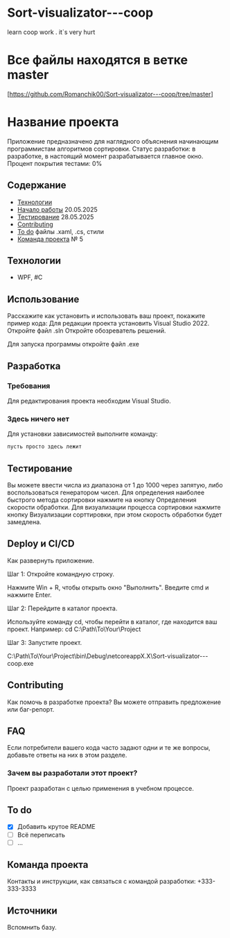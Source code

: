 # Sort-visualizator---coop
learn coop work . it`s very hurt

# Все файлы находятся в ветке master
[https://github.com/Romanchik00/Sort-visualizator---coop/tree/master]

# Название проекта
Приложение предназначено для наглядного объяснения начинающим программистам алгоритмов сортировки.
Статус разработки: в разработке, в настоящий момент разрабатывается главное окно.
Процент покрытия тестами: 0%

## Содержание
- [Технологии](#технологии)
- [Начало работы](#начало-работы) 20.05.2025
- [Тестирование](#тестирование) 28.05.2025
- [Contributing](#contributing)
- [To do](#to-do) файлы .xaml, .cs, стили
- [Команда проекта](#команда-проекта) № 5

## Технологии
- WPF, #C

## Использование
Расскажите как установить и использовать ваш проект, покажите пример кода:
Для редакции проекта установить Visual Studio 2022.
Откройте файл .sln
Откройте обозреватель решений.

Для запуска программы откройте файл .exe 

## Разработка

### Требования
Для редактирования проекта необходим Visual Studio.

### Здесь ничего нет
Для установки зависимостей выполните команду:
```sh
пусть просто здесь лежит
```

## Тестирование
Вы можете ввести числа из диапазона от 1 до 1000 через запятую, либо воспользоваться генератором чисел.
Для определения наиболее быстрого метода сортировки нажмите на кнопку Определения скорости обработки.
Для визуализации процесса сортировки нажмите кнопку Визуализации сорттировки, при этом скорость обработки будет замедлена.

## Deploy и CI/CD
Как развернуть приложение.

Шаг 1: Откройте командную строку.

Нажмите Win + R, чтобы открыть окно "Выполнить".
Введите cmd и нажмите Enter.

Шаг 2: Перейдите в каталог проекта.

Используйте команду cd, чтобы перейти в каталог, где находится ваш проект. Например:
cd C:\Path\To\Your\Project

Шаг 3: Запустите проект.

C:\Path\To\Your\Project\bin\Debug\netcoreappX.X\Sort-visualizator---coop.exe

## Contributing
Как помочь в разработке проекта? Вы можете отправить предложение или баг-репорт.

## FAQ 
Если потребители вашего кода часто задают одни и те же вопросы, добавьте ответы на них в этом разделе.

### Зачем вы разработали этот проект?
Проект разработан с целью применения в учебном процессе.

## To do
- [x] Добавить крутое README
- [ ] Всё переписать
- [ ] ...

## Команда проекта
Контакты и инструкции, как связаться с командой разработки: +333-333-3333

## Источники
Вспомнить базу.
